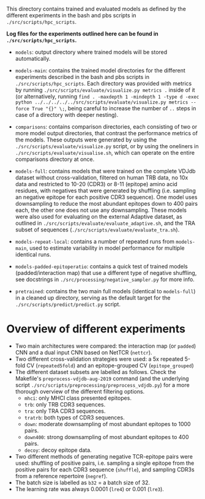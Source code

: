 This directory contains trained and evaluated models as defined by the different experiments in the bash and pbs scripts in `./src/scripts/hpc_scripts`.

**Log files for the experiments outlined here can be found in `./src/scripts/hpc_scripts`.**

- `models`: output directory where trained models will be stored automatically.

- `models-main`: contains the trained model directories for the different experiments described in the bash and pbs scripts in `./src/scripts/hpc_scripts`. Each directory was provided with metrics by running `./src/scripts/evaluate/visualize.py metrics .` inside of it (or alternatively, running `find . -maxdepth 1 -mindepth 1 -type d -exec python ../../../../../src/scripts/evaluate/visualize.py metrics --force True "{}" \;`, being careful to increase the number of `..` steps in case of a directory with deeper nesting).

- `comparisons`: contains comparison directories, each consisting of two or more model output directories, that contrast the performance metrics of the models. These outputs were generated by using the `./src/scripts/evaluate/visualize.py` script, or by using the oneliners in `./src/scripts/evaluate/visualise.sh`, which can operate on the entire comparisons directory at once.

- `models-full`: contains models that were trained on the complete VDJdb dataset without cross-validation, filtered on human TRB data, no 10x data and restricted to 10-20 (CDR3) or 8-11 (epitope) amino acid residues, with negatives that were generated by shuffling (i.e. sampling an negative epitope for each positive CDR3 sequence). One model uses downsampling to reduce the most abundant epitopes down to 400 pairs each, the other one does not use any downsampling. These models were also used for evaluating on the external Adaptive dataset, as outlined in `./src/scripts/evaluate/evaluate_adaptive.sh`, and the TRA subset of sequences (`./src/scripts/evaluate/evaluate_tra.sh`).

- `models-repeat-local`: contains a number of repeated runs from `models-main`, used to estimate variability in model performance for multiple identical runs.

- `models-padded-epitoperatio`: contains a quick test of trained models (padded/interaction map) that use a different type of negative shuffling, see docstrings in `./src/processing/negative_sampler.py` for more info.

- `pretrained`: contains the two main full models (identical to `models-full`) in a cleaned up directory, serving as the default target for the `./src/scripts/predict/predict.py` script.

# Overview of different experiments

- Two main architectures were compared: the interaction map (or `padded`) CNN and a dual input CNN based on NetTCR (`nettcr`).
- Two different cross-validation strategies were used: a 5x repeated 5-fold CV (`repeated5fold`) and an epitope-grouped CV (`epitope_grouped`)
- The different dataset subsets are labelled as follows. Check the Makefile's `preprocess-vdjdb-aug-2019` command (and the underlying script `./src/scripts/preprocessing/preprocess_vdjdb.py`) for a more thorough overview of the different filtering options.
    - `mhci`: only MHCI class presented epitopes.
    - `trb`: only TRB CDR3 sequences.
    - `tra`: only TRA CDR3 sequences.
    - `tratrb`: both types of CDR3 sequences.
    - `down`: moderate downsampling of most abundant epitopes to 1000 pairs.
    - `down400`: strong downsampling of most abundant epitopes to 400 pairs.
    - `decoy`: decoy epitope data.
- Two different methods of generating negative TCR-epitope pairs were used: shuffling of positive pairs, i.e. sampling a single epitope from the positive pairs for each CDR3 sequence (`shuffle`), and sampling CDR3s from a reference repertoire (`negref`).
- The batch size is labelled as `b32` = a batch size of 32.
- The learning rate was always 0.0001 (`lre4`) or 0.001 (`lre3`).
